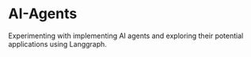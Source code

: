 # AI-Agents
Experimenting with implementing AI agents and exploring their potential applications using Langgraph.


